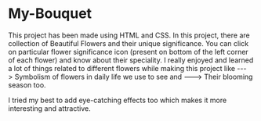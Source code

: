 # My-Bouquet

This project has been made using HTML and CSS.
In this project, there are collection of Beautiful Flowers and their unique significance.
You can click on particular flower significance icon (present on bottom of the left corner of each flower) and know about their speciality.
I really enjoyed and learned a lot of things related to different flowers while making this project like 
---> Symbolism of flowers in daily life we use to see and 
---> Their blooming season too.

I tried my best to add eye-catching effects too which makes it more interesting and attractive.
